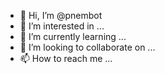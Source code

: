 - 👋 Hi, I’m @pnembot
- 👀 I’m interested in ...
- 🌱 I’m currently learning ...
- 💞️ I’m looking to collaborate on ...
- 📫 How to reach me ...

<!---
pnembot/pnembot is a ✨ special ✨ repository because its `README.md` (this file) appears on your GitHub profile.
You can click the Preview link to take a look at your changes.
--->
